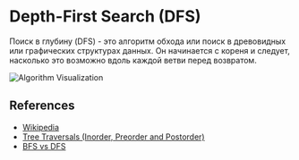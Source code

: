 # Depth-First Search (DFS)

Поиск в глубину (DFS) - это алгоритм обхода или
поиск в древовидных или графических структурах данных. Он начинается с
кореня и следует, насколько это возможно
вдоль каждой ветви перед возвратом.

![Algorithm Visualization](https://upload.wikimedia.org/wikipedia/commons/7/7f/Depth-First-Search.gif)

## References

- [Wikipedia](https://en.wikipedia.org/wiki/Depth-first_search)
- [Tree Traversals (Inorder, Preorder and Postorder)](https://www.geeksforgeeks.org/tree-traversals-inorder-preorder-and-postorder/)
- [BFS vs DFS](https://www.geeksforgeeks.org/bfs-vs-dfs-binary-tree/)